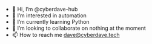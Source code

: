 - 👋 Hi, I’m @cyberdave-hub
- 👀 I’m interested in automation
- 🌱 I’m currently learning Python
- 💞️ I’m looking to collaborate on nothing at the moment
- 📫 How to reach me dave@cyberdave.tech

<!---
cyberdave-hub/cyberdave-hub is a ✨ special ✨ repository because its `README.md` (this file) appears on your GitHub profile.
You can click the Preview link to take a look at your changes.
--->
